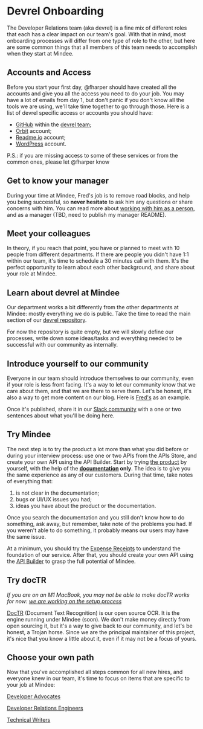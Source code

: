 # Devrel Onboarding

The Developer Relations team (aka devrel) is a fine mix of different roles that each has a clear impact on our team's goal. With that in mind, most onboarding processes will differ from one type of role to the other, but here are some common things that all members of this team needs to accomplish when they start at Mindee.

## Accounts and Access

Before you start your first day, @fharper should have created all the accounts and give you all the access you need to do your job. You may have a lot of emails from day 1, but don't panic if you don't know all the tools we are using, we'll take time together to go through those. Here is a list of devrel specific access or accounts you should have:

- [GitHub](https://github.com/mindee) within the [devrel team](https://github.com/orgs/mindee/teams/devrel);
- [Orbit](https://app.orbit.love/) account;
- [Readme.io](https://readme.com/) account;
- [WordPress](https://mindee.com/blog) account.

P.S.: if you are missing access to some of these services or from the common ones, please let @fharper know

## Get to know your manager

During your time at Mindee, Fred's job is to remove road blocks, and help you being successful, so **never hesitate** to ask him any questions or share concerns with him. You can read more about [working with him as a person](https://fred.dev/workingwithme/), and as a manager (TBD, need to publish my manager README).

## Meet your colleagues

In theory, if you reach that point, you have or planned to meet with 10 people from different departments. If there are people you didn't have 1:1 within our team, it's time to schedule a 30 minutes call with them. It's the perfect opportunity to learn about each other background, and share about your role at Mindee.

## Learn about devrel at Mindee

Our department works a bit differently from the other departments at Mindee: mostly everything we do is public. Take the time to read the main section of our [devrel repository](https://github.com/mindee/devrel).

For now the repository is quite empty, but we will slowly define our processes, write down some ideas/tasks and everything needed to be successful with our community as internally.

## Introduce yourself to our community

Everyone in our team should introduce themselves to our community, even if your role is less front facing. It's a way to let our community know that we care about them, and that we are there to serve them. Let's be honest, it's also a way to get more content on our blog. Here is [Fred's](https://mindee.com/blog/fred) as an example.

Once it's published, share it in our [Slack community](https://join.slack.com/t/mindee-community/shared_invite/zt-uzgmljfl-MotFVfH~IdEZxjp~0zldww) with a one or two sentences about what you'll be doing here.

## Try Mindee

The next step is to try the product a lot more than what you did before or during your interview process: use one or two APIs from the APIs Store, and create your own API using the API Builder. Start by trying [the product](https://platform.mindee.com/) by yourself, with the help of the **[documentation](https://developers.mindee.com/docs) only**. The idea is to give you the same experience as any of our customers. During that time, take notes of everything that:

1. is not clear in the documentation;
2. bugs or UI/UX issues you had;
3. ideas you have about the product or the documentation.

Once you search the documentation and you still don't know how to do something, ask away, but remember, take note of the problems you had. If you weren't able to do something, it probably means our users may have the same issue.

At a minimum, you should try the [Expense Receipts](https://platform.mindee.com/apishub/products/mindee/expense_receipts) to understand the foundation of our service. After that, you should create your own API using the [API Builder](https://platform.mindee.com/apishub/custom_endpoint) to grasp the full potential of Mindee.

## Try docTR

_If you are on an M1 MacBook, you may not be able to make docTR works for now: [we are working on the setup process](https://github.com/mindee/devrel/issues/76)_

[DocTR](https://github.com/mindee/doctr/) (Document Text Recognition) is our open source OCR. It is the engine running under Mindee (soon). We don't make money directly from open sourcing it, but it's a way to give back to our community, and let's be honest, a Trojan horse. Since we are the principal maintainer of this project, it's nice that you know a little about it, even if it may not be a focus of yours.

## Choose your own path

Now that you've accomplished all steps common for all new hires, and everyone knew in our team, it's time to focus on items that are specific to your job at Mindee:

[Developer Advocates](developer-advocate.md)

[Developer Relations Engineers](developer-relations-engineer.md)

[Technical Writers](technical-writer.md)
